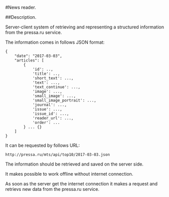 #News reader.

##Description.

Server-client system of retrieving and representing a structured information from the pressa.ru service.

The information comes in follows JSON format:
  

    {
        "date": "2017-03-03", 
        "articles": [
            { 
                'id': ..,
                'title': ..,
                'short_text': ...,
                'text': ...,
                'text_continue': ...,
                'image': ...,
                'small_image': ...,
                'small_image_portrait': ...,
                'journal': ...,
                'issue': ...,
                'issue_id': ...,
                'reader_url': ...,
                'order': ...
            } ... {}
        ]
    }

It can be requested by follows URL:

    http://pressa.ru/mts/api/top10/2017-03-03.json

The information should be retrieved and saved on the server side.

It makes possible to work offline without internet connection.

As soon as the server get the internet connection it makes a request and retrievs new data from the pressa.ru service.


 
